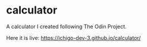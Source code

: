 # calculator

A calculator I created following The Odin Project.

Here it is live: https://ichigo-dev-3.github.io/calculator/
